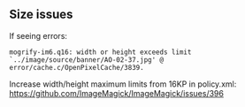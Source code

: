 ## Size issues

If seeing errors:
```
mogrify-im6.q16: width or height exceeds limit `../image/source/banner/AO-02-37.jpg' @ error/cache.c/OpenPixelCache/3839.
```

Increase width/height maximum limits from 16KP in policy.xml: https://github.com/ImageMagick/ImageMagick/issues/396

